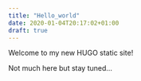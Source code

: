 ```yaml
---
title: "Hello_world"
date: 2020-01-04T20:17:02+01:00
draft: true
---
```



Welcome to my new HUGO static site!

Not much here but stay tuned...
